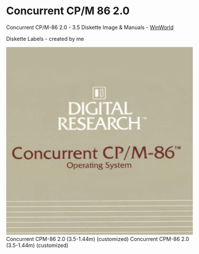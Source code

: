 # Concurrent CP/M 86 2.0
Concurrent CP/M-86 2.0 - 3.5 Diskette Image & Manuals - [WinWorld](https://winworldpc.com/download/40c3b55d-c38a-18c3-9a11-c3a4e284a2ef)

Diskette Labels - created by me

![disk label](https://github.com/ifknot/Concurrent-CP-M-86-2.0-/blob/master/concurrent%20cpm%2086%20disk%20label.png)
Concurrent CPM-86 2.0 (3.5-1.44m) (customized)
Concurrent CPM-86 2.0 (3.5-1.44m) (customized)
